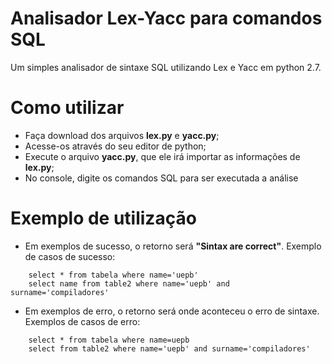# Analisador Lex-Yacc para comandos SQL
Um simples analisador de sintaxe SQL utilizando Lex e Yacc em python 2.7.

# Como utilizar
+ Faça download dos arquivos <b>lex.py</b> e <b>yacc.py</b>;
+ Acesse-os através do seu editor de python;
+ Execute o arquivo <b>yacc.py</b>, que ele irá importar as informações de <b>lex.py</b>;
+ No console, digite os comandos SQL para ser executada a análise

# Exemplo de utilização
+ Em exemplos de sucesso, o retorno será <b>"Sintax are correct"</b>. Exemplo de casos de sucesso:
```
	select * from tabela where name='uepb'
	select name from table2 where name='uepb' and surname='compiladores'
```
+ Em exemplos de erro, o retorno será onde aconteceu o erro de sintaxe. Exemplos de casos de erro:
```
	select * from tabela where name=uepb
	select from table2 where name='uepb' and surname='compiladores'
```
